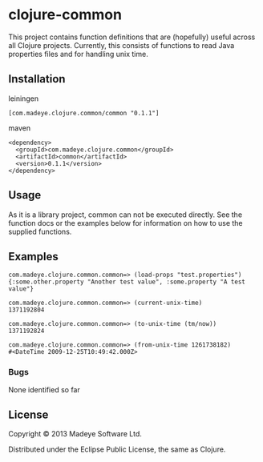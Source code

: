 # clojure-common

This project contains function definitions that are (hopefully) useful across all Clojure projects.  Currently, this consists of functions to read Java properties files and for handling unix time.

## Installation

leiningen

    [com.madeye.clojure.common/common "0.1.1"]

maven

    <dependency>
      <groupId>com.madeye.clojure.common</groupId>
      <artifactId>common</artifactId>
      <version>0.1.1</version>
    </dependency>

## Usage

As it is a library project, common can not be executed directly. See the function docs or the examples below for information on how to use the supplied functions.

## Examples

    com.madeye.clojure.common.common=> (load-props "test.properties")
    {:some.other.property "Another test value", :some.property "A test value"}

    com.madeye.clojure.common.common=> (current-unix-time)
    1371192804

    com.madeye.clojure.common.common=> (to-unix-time (tm/now))
    1371192824

    com.madeye.clojure.common.common=> (from-unix-time 1261738182)
    #<DateTime 2009-12-25T10:49:42.000Z>

### Bugs

None identified so far

## License

Copyright © 2013 Madeye Software Ltd.

Distributed under the Eclipse Public License, the same as Clojure.
